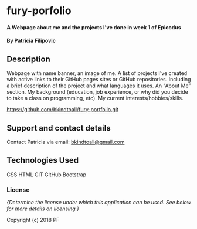 # fury-porfolio

#### A Webpage about me and the projects I've done in week 1 of Epicodus

#### By Patricia Filipovic

## Description

Webpage with name banner, an image of me. A list of projects I've created with active links to their GitHub pages sites or GitHub repositories. Including a brief description of the project and what languages it uses.
An “About Me” section. My background (education, job experience, or why did you decide to take a class on programming, etc). My current interests/hobbies/skills.

https://github.com/bkindtoall/fury-portfolio.git


## Support and contact details

Contact Patricia via email: bkindtoall@gmail.com

## Technologies Used

CSS
HTML
GIT
GitHub
Bootstrap

### License

*{Determine the license under which this application can be used.  See below for more details on licensing.}*

Copyright (c) 2018 PF
